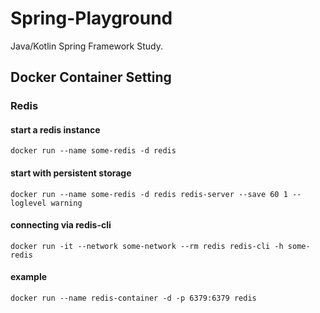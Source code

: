 # Spring-Playground
Java/Kotlin Spring Framework Study.

## Docker Container Setting
### Redis
#### start a redis instance
`docker run --name some-redis -d redis`

#### start with persistent storage
`docker run --name some-redis -d redis redis-server --save 60 1 --loglevel warning`

#### connecting via redis-cli
`docker run -it --network some-network --rm redis redis-cli -h some-redis`

#### example
`docker run --name redis-container -d -p 6379:6379 redis`
